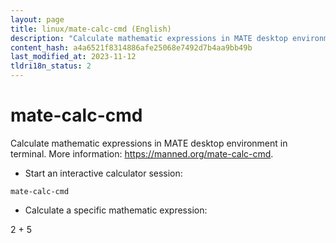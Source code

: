 ```yaml
---
layout: page
title: linux/mate-calc-cmd (English)
description: "Calculate mathematic expressions in MATE desktop environment in terminal."
content_hash: a4a6521f8314886afe25068e7492d7b4aa9bb49b
last_modified_at: 2023-11-12
tldri18n_status: 2
---
```

# mate-calc-cmd

Calculate mathematic expressions in MATE desktop environment in terminal.
More information: <https://manned.org/mate-calc-cmd>.

- Start an interactive calculator session:

`mate-calc-cmd`

- Calculate a specific mathematic expression:

<span class="tldr-var badge badge-pill bg-dark-lm bg-white-dm text-white-lm text-dark-dm font-weight-bold">2 + 5</span>
